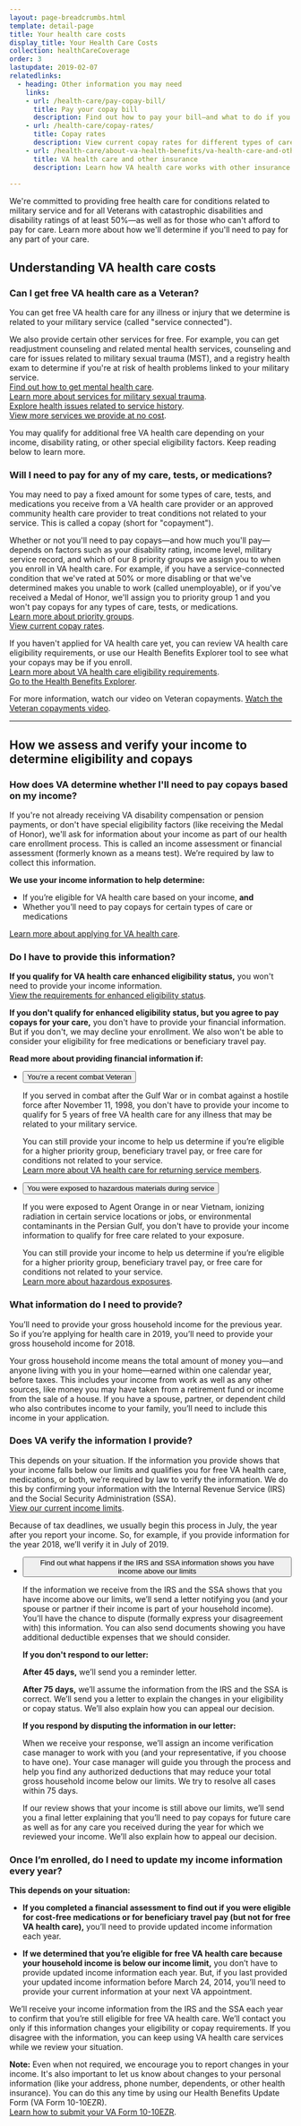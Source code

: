 ```yaml
---
layout: page-breadcrumbs.html
template: detail-page
title: Your health care costs
display_title: Your Health Care Costs
collection: healthCareCoverage
order: 3
lastupdate: 2019-02-07
relatedlinks:
  - heading: Other information you may need
    links:
    - url: /health-care/pay-copay-bill/
      title: Pay your copay bill
      description: Find out how to pay your bill—and what to do if you disagree with the charges or are struggling to make your payments.
    - url: /health-care/copay-rates/
      title: Copay rates
      description: View current copay rates for different types of care, tests, and medications.
    - url: /health-care/about-va-health-benefits/va-health-care-and-other-insurance/
      title: VA health care and other insurance
      description: Learn how VA health care works with other insurance (like a private insurance plan, Medicare, Medicaid, or TRICARE).
      
---
```


<div itemscope itemtype="http://schema.org/FAQPage">
<div class="va-introtext">

We're committed to providing free health care for conditions related to military service and for all Veterans with catastrophic disabilities and disability ratings of at least 50%—as well as for those who can't afford to pay for care. Learn more about how we'll determine if you'll need to pay for any part of your care.

</div>

<h2>Understanding VA health care costs</h2>

<div itemscope itemtype="http://schema.org/Question">
<h3 itemprop="name">Can I get free VA health care as a Veteran?</h3>
<div itemprop="acceptedAnswer" itemscope itemtype="http://schema.org/Answer">
<div itemprop="text">

You can get free VA health care for any illness or injury that we determine is related to your military service (called "service connected"). <br>

We also provide certain other services for free. For example, you can get readjustment counseling and related mental health services, counseling and care for issues related to military sexual trauma (MST), and a registry health exam to determine if you're at risk of health problems linked to your military service. <br>
[Find out how to get mental health care](/health-care/health-needs-conditions/mental-health/). <br>
[Learn more about services for military sexual trauma](/health-care/health-needs-conditions/military-sexual-trauma/). <br>
[Explore health issues related to service history](/health-care/health-needs-conditions/health-issues-related-to-service-era/). <br>
[View more services we provide at no cost](/health-care/copay-rates/#exempt).

You may qualify for additional free VA health care depending on your income, disability rating, or other special eligibility factors. Keep reading below to learn more.

</div>
</div>
</div>

<div itemscope itemtype="http://schema.org/Question">
<h3 itemprop="name">Will I need to pay for any of my care, tests, or medications?</h3>
<div itemprop="acceptedAnswer" itemscope itemtype="http://schema.org/Answer">
<div itemprop="text">

You may need to pay a fixed amount for some types of care, tests, and medications you receive from a VA health care provider or an approved community health care provider to treat conditions not related to your service. This is called a copay (short for "copayment"). 

Whether or not you'll need to pay copays—and how much you'll pay—depends on factors such as your disability rating, income level, military service record, and which of our 8 priority groups we assign you to when you enroll in VA health care. For example, if you have a service-connected condition that we've rated at 50% or more disabling or that we've determined makes you unable to work (called unemployable), or if you've received a Medal of Honor, we'll assign you to priority group 1 and you won't pay copays for any types of care, tests, or medications. <br>
[Learn more about priority groups](https://www.va.gov/HEALTHBENEFITS/resources/publications/hbco/hbco_enrollment_eligibility.asp).<br>
[View current copay rates](/health-care/copay-rates/).

If you haven't applied for VA health care yet, you can review VA health care eligibility requirements, or use our Health Benefits Explorer tool to see what your copays may be if you enroll. <br>
[Learn more about VA health care eligibility requirements](/health-care/eligibility/).<br>
[Go to the Health Benefits Explorer](http://hbexplorer.vacloud.us/).

For more information, watch our video on Veteran copayments.
[Watch the Veteran copayments video](https://www.youtube.com/watch?v=gNlM8FHzMQI&feature=youtu.be).

</div>
</div>
</div>

------

<h2>How we assess and verify your income to determine eligibility and copays</h2>

<div itemscope itemtype="http://schema.org/Question">
<h3 itemprop="name">How does VA determine whether I'll need to pay copays based on my income?</h3>
<div itemprop="acceptedAnswer" itemscope itemtype="http://schema.org/Answer">
<div itemprop="text">

If you're not already receiving VA disability compensation or pension payments, or don't have special eligibility factors (like receiving the Medal of Honor), we'll ask for information about your income as part of our health care enrollment process. This is called an income assessment or financial assessment (formerly known as a means test). We’re required by law to collect this information. 

**We use your income information to help determine:**
- If you’re eligible for VA health care based on your income, **and**
- Whether you’ll need to pay copays for certain types of care or medications

[Learn more about applying for VA health care](/health-care/apply/).

</div>
</div>
</div>

<div itemscope itemtype="http://schema.org/Question">
<h3 itemprop="name">Do I have to provide this information?</h3>
<div itemprop="acceptedAnswer" itemscope itemtype="http://schema.org/Answer">
<div itemprop="text">

<b>If you qualify for VA health care enhanced eligibility status,</b> you won't need to provide your income information. <br>
[View the requirements for enhanced eligibility status](/health-care/eligibility/#enhanced).

<b>If you don't qualify for enhanced eligibility status, but you agree to pay copays for your care,</b> you don't have to provide your financial information. But if you don't, we may decline your enrollment. We also won't be able to consider your eligibility for free medications or beneficiary travel pay.

<b>Read more about providing financial information if:</b>

<div class="usa-accordion">
<ul class="usa-unstyled-list">
<li>
<button class="usa-button-unstyled usa-accordion-button" aria-controls="questions-combat">You’re a recent combat Veteran</button>
<div id="questions-combat" class="usa-accordion-content">

If you served in combat after the Gulf War or in combat against a hostile force after November 11, 1998, you don't have to provide your income to qualify for 5 years of free VA health care for any illness that may be related to your military service.

You can still provide your income to help us determine if you’re eligible for a higher priority group, beneficiary travel pay, or free care for conditions not related to your service.<br>
<a href="https://www.va.gov/HEALTHBENEFITS/apply/returning_servicemembers.asp">Learn more about VA health care for returning service members</a>.

</div>
</li>
<li>
<button class="usa-button-unstyled usa-accordion-button" aria-controls="questions-hazards">You were exposed to hazardous materials during service</button>
<div id="questions-hazards" class="usa-accordion-content">

If you were exposed to Agent Orange in or near Vietnam, ionizing radiation in certain service locations or jobs, or environmental contaminants in the Persian Gulf, you don't have to provide your income information to qualify for free care related to your exposure. 

You can still provide your income to help us determine if you’re eligible for a higher priority group, beneficiary travel pay, or free care for conditions not related to your service. <br>
<a href="/disability/eligibility/hazardous-materials-exposure/">Learn more about hazardous exposures</a>.

</div>
</li>
</ul>
</div>

</div>
</div>
</div>

<div itemscope itemtype="http://schema.org/Question">
<h3 itemprop="name">What information do I need to provide?</h3>
<div itemprop="acceptedAnswer" itemscope itemtype="http://schema.org/Answer">
<div itemprop="text">

You’ll need to provide your gross household income for the previous year. So if you’re applying for health care in 2019, you’ll need to provide your gross household income for 2018.

Your gross household income means the total amount of money you—and anyone living with you in your home—earned within one calendar year, before taxes. This includes your income from work as well as any other sources, like money you may have taken from a retirement fund or income from the sale of a house. If you have a spouse, partner, or dependent child who also contributes income to your family, you’ll need to include this income in your application.

</div>
</div>
</div>

<div itemscope itemtype="http://schema.org/Question">
<h3 itemprop="name">Does VA verify the information I provide?</h3>
<div itemprop="acceptedAnswer" itemscope itemtype="http://schema.org/Answer">
<div itemprop="text">

This depends on your situation. If the information you provide shows that your income falls below our limits and qualifies you for free VA health care, medications, or both, we’re required by law to verify the information. We do this by confirming your information with the Internal Revenue Service (IRS) and the Social Security Administration (SSA). <br>
[View our current income limits]( http://nationalincomelimits.vaftl.us/).

Because of tax deadlines, we usually begin this process in July, the year after you report your income. So, for example, if you provide information for the year 2018, we’ll verify it in July of 2019.

<div class="usa-accordion">
<ul class="usa-unstyled-list">
<li>
<button class="usa-button-unstyled usa-accordion-button" aria-controls="verification-process">Find out what happens if the IRS and SSA information shows you have income above our limits</button>
<div id="verification-process" class="usa-accordion-content">

If the information we receive from the IRS and the SSA shows that you have income above our limits, we’ll send a letter notifying you (and your spouse or partner if their income is part of your household income). You’ll have the chance to dispute (formally express your disagreement with) this information. You can also send documents showing you have additional deductible expenses that we should consider. 

<b>If you don't respond to our letter:</b>

**After 45 days,** we’ll send you a reminder letter.

**After 75 days,** we’ll assume the information from the IRS and the SSA is correct. We’ll send you a letter to explain the changes in your eligibility or copay status. We’ll also explain how you can appeal our decision.

<b>If you respond by disputing the information in our letter:</b>

When we receive your response, we’ll assign an income verification case manager to work with you (and your representative, if you choose to have one). Your case manager will guide you through the process and help you find any authorized deductions that may reduce your total gross household income below our limits. We try to resolve all cases within 75 days.

If our review shows that your income is still above our limits, we’ll send you a final letter explaining that you’ll need to pay copays for future care as well as for any care you received during the year for which we reviewed your income. We’ll also explain how to appeal our decision.

</div>
</li>
</li>
</ul>
</div>

</div>
</div>
</div>

<div itemscope itemtype="http://schema.org/Question">
<h3 itemprop="name">Once I’m enrolled, do I need to update my income information every year?</h3>
<div itemprop="acceptedAnswer" itemscope itemtype="http://schema.org/Answer">
<div itemprop="text">

<b>This depends on your situation:</b>

- **If you completed a financial assessment to find out if you were eligible for cost-free medications or for beneficiary travel pay (but not for free VA health care),** you’ll need to provide updated income information each year.

- **If we determined that you’re eligible for free VA health care because your household income is below our income limit,** you don’t have to provide updated income information each year. But, if you last provided your updated income information before March 24, 2014, you’ll need to provide your current information at your next VA appointment. </br>

We’ll receive your income information from the IRS and the SSA each year to confirm that you’re still eligible for free VA health care. We’ll contact you only if this information changes your eligibility or copay requirements. If you disagree with the information, you can keep using VA health care services while we review your situation.

**Note:** Even when not required, we encourage you to report changes in your income. It's also important to let us know about changes to your personal information (like your address, phone number, dependents, or other health insurance). You can do this any time by using our Health Benefits Update Form (VA Form 10-10EZR). <br>
[Learn how to submit your VA Form 10-10EZR](/health-care/update-health-information/). 

</div>
</div>
</div>
</div>

